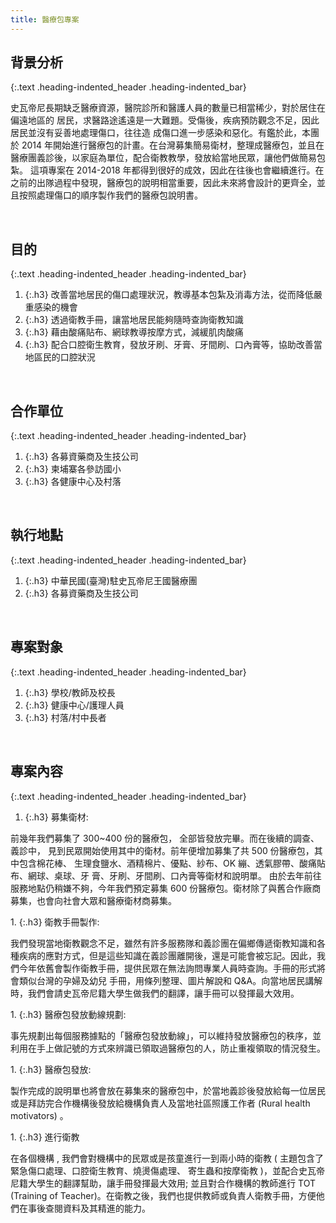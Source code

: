 ```yaml
---
title: 醫療包專案
---
```

## 背景分析
{:.text .heading-indented_header .heading-indented_bar}
<p>
 史瓦帝尼長期缺乏醫療資源，醫院診所和醫護人員的數量已相當稀少，對於居住在偏遠地區的 居民，求醫路途遙遠是一大難題。受傷後，疾病預防觀念不足，因此居民並沒有妥善地處理傷口，往往造 成傷口進一步感染和惡化。有鑑於此，本團於 2014 年開始進行醫療包的計畫。在台灣募集簡易衛材，整理成醫療包，並且在醫療團義診後，以家庭為單位，配合衛教教學，發放給當地民眾，讓他們做簡易包紮。 這項專案在 2014-2018 年都得到很好的成效，因此在往後也會繼續進行。在之前的出隊過程中發現，醫療包的說明相當重要，因此未來將會設計的更齊全，並且按照處理傷口的順序製作我們的醫療包說明書。
</p>
&nbsp;



## 目的
{:.text .heading-indented_header .heading-indented_bar}
1. {:.h3} 改善當地居民的傷口處理狀況，教導基本包紮及消毒方法，從而降低嚴重感染的機會
1. {:.h3} 透過衛教手冊，讓當地居民能夠隨時查詢衛教知識
1. {:.h3} 藉由酸痛貼布、網球教導按摩方式，減緩肌肉酸痛
1. {:.h3} 配合口腔衛生教育，發放牙刷、牙膏、牙間刷、口內膏等，協助改善當地區民的口腔狀況

&nbsp;



## 合作單位
{:.text .heading-indented_header .heading-indented_bar}
1. {:.h3} 各募資藥商及生技公司
1. {:.h3} 柬埔寨各參訪國小
1. {:.h3} 各健康中心及村落

&nbsp;



## 執行地點
{:.text .heading-indented_header .heading-indented_bar}
1. {:.h3} 中華民國(臺灣)駐史瓦帝尼王國醫療團
1. {:.h3} 各募資藥商及生技公司

&nbsp;



## 專案對象
{:.text .heading-indented_header .heading-indented_bar}
1. {:.h3} 學校/教師及校長
1. {:.h3} 健康中心/護理人員
1. {:.h3} 村落/村中長者

&nbsp;



## 專案內容
{:.text .heading-indented_header .heading-indented_bar}
1. {:.h3} 募集衛材: 
<p>
前幾年我們募集了 300~400 份的醫療包， 全部皆發放完畢。而在後續的調查、義診中， 見到民眾開始使用其中的衛材。前年便增加募集了共 500 份醫療包，其中包含棉花棒、 生理食鹽水、酒精棉片、優點、紗布、OK 繃、透氣膠帶、酸痛貼布、網球、桌球、牙 膏、牙刷、牙間刷、口內膏等衛材和說明單。 由於去年前往服務地點仍稍嫌不夠，今年我們預定募集 600 份醫療包。衛材除了與舊合作廠商募集，也會向社會大眾和醫療衛材商募集。
</p>
1. {:.h3} 衛教手冊製作: 
<p>
我們發現當地衛教觀念不足，雖然有許多服務隊和義診團在偏鄉傳遞衛教知識和各種疾病的應對方式，但是這些知識在義診團離開後，還是可能會被忘記。因此，我們今年依舊會製作衛教手冊，提供民眾在無法詢問專業人員時查詢。手冊的形式將會類似台灣的孕婦及幼兒 手冊，用條列整理、圖片解說和 Q&A。向當地居民講解時，我們會請史瓦帝尼籍大學生做我們的翻譯，讓手冊可以發揮最大效用。 
</p>
1. {:.h3} 醫療包發放動線規劃: 
<p>
事先規劃出每個服務據點的「醫療包發放動線」，可以維持發放醫療包的秩序，並利用在手上做記號的方式來辨識已領取過醫療包的人，防止重複領取的情況發生。
</p>
1. {:.h3} 醫療包發放: 
<p>
製作完成的說明單也將會放在募集來的醫療包中，於當地義診後發放給每一位居民或是拜訪完合作機構後發放給機構負責人及當地社區照護工作者 (Rural health motivators) 。
</p>
1. {:.h3} 進行衛教
<p>
在各個機構 , 我們會對機構中的民眾或是孩童進行一到兩小時的衛教 ( 主題包含了緊急傷口處理、口腔衛生教育、燒燙傷處理、 寄生蟲和按摩衛教 )，並配合史瓦帝尼籍大學生的翻譯幫助，讓手冊發揮最大效用; 並且對合作機構的教師進行 TOT (Training of Teacher)。在衛教之後，我們也提供教師或負責人衛教手冊，方便他們在事後查閱資料及其精進的能力。
</p>

&nbsp;